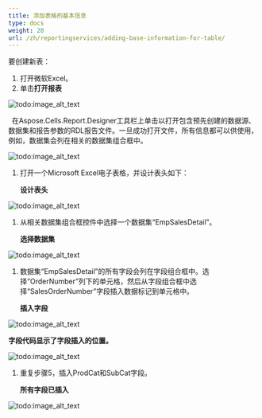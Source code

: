 ```yaml
---
title: 添加表格的基本信息
type: docs
weight: 20
url: /zh/reportingservices/adding-base-information-for-table/
---
```


要创建新表：

1. 打开微软Excel。
1. 单击**打开报表** 

![todo:image_alt_text](adding-base-information-for-table_1)

` `在Aspose.Cells.Report.Designer工具栏上单击以打开包含预先创建的数据源、数据集和报告参数的RDL报告文件。一旦成功打开文件，所有信息都可以供使用，例如，数据集会列在相关的数据集组合框中。 

![todo:image_alt_text](adding-base-information-for-table_2.png)

1. 打开一个Microsoft Excel电子表格，并设计表头如下： 

   **设计表头** 

![todo:image_alt_text](adding-base-information-for-table_3.png)

1. 从相关数据集组合框控件中选择一个数据集“EmpSalesDetail”。 

   **选择数据集** 

![todo:image_alt_text](adding-base-information-for-table_4.png)

1. 数据集“EmpSalesDetail”的所有字段会列在字段组合框中。选择“OrderNumber”列下的单元格，然后从字段组合框中选择“SalesOrderNumber”字段插入数据标记到单元格中。 

   **插入字段** 

![todo:image_alt_text](adding-base-information-for-table_5.png)



**字段代码显示了字段插入的位置。** 

![todo:image_alt_text](adding-base-information-for-table_6.png)

1. 重复步骤5，插入ProdCat和SubCat字段。 

   **所有字段已插入** 

![todo:image_alt_text](adding-base-information-for-table_7.png)
